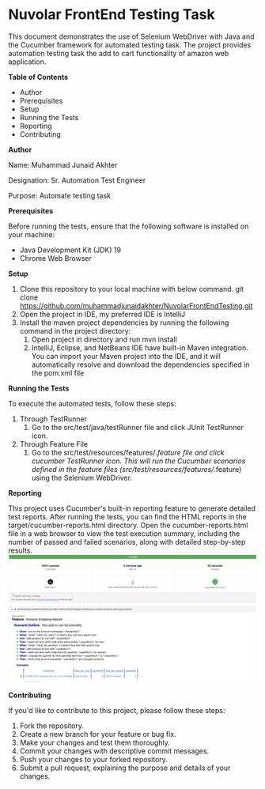 # Nuvolar FrontEnd Testing Task

This document demonstrates the use of Selenium WebDriver with Java and the Cucumber framework for automated testing task. The project provides automation testing task the add to cart functionality of amazon web application.

**Table of Contents**
* Author
* Prerequisites
* Setup
* Running the Tests
* Reporting
* Contributing 

**Author**

Name: Muhammad Junaid Akhter

Designation: Sr. Automation Test Engineer

Purpose: Automate testing task

**Prerequisites**

Before running the tests, ensure that the following software is installed on your machine:
* Java Development Kit (JDK) 19
* Chrome Web Browser
 
**Setup**

1. Clone this repository to your local machine with below command.
git clone https://github.com/muhammadjunaidakhter/NuvolarFrontEndTesting.git
3. Open the project in IDE, my preferred IDE is IntelliJ
4. Install the maven project dependencies by running the following command in the project directory:
    1. Open project in directory and run 
mvn install 
    2. IntelliJ, Eclipse, and NetBeans IDE have built-in Maven integration. You can import your Maven project into the IDE, and it will automatically resolve and download the dependencies specified in the pom.xml file
    
    
**Running the Tests**

To execute the automated tests, follow these steps:
1. Through TestRunner
    1. Go to the src/test/java/testRunner file and click JUnit TestRunner icon.
2. Through Feature File
    1. Go to the src/test/resources/features/*.feature file and click cucumber TestRunner icon. This will run the Cucumber scenarios defined in the feature files (src/test/resources/features/*.feature) using the Selenium WebDriver.

**Reporting**

This project uses Cucumber's built-in reporting feature to generate detailed test reports. After running the tests, you can find the HTML reports in the target/cucumber-reports.html directory. Open the cucumber-reports.html file in a web browser to view the test execution summary, including the number of passed and failed scenarios, along with detailed step-by-step results.
<img src="/reportingPicture/Cucumber-Reports-Picture.png" alt="Cucumber-Reports-Picture">

**Contributing**

If you'd like to contribute to this project, please follow these steps:
1. Fork the repository.
2. Create a new branch for your feature or bug fix.
3. Make your changes and test them thoroughly.
4. Commit your changes with descriptive commit messages.
5. Push your changes to your forked repository.
6. Submit a pull request, explaining the purpose and details of your changes.
